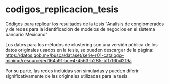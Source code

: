 # codigos_replicacion_tesis

Códigos para replicar los resultados de la tesis "Analisis de conglomerados y de redes para la identificación de modelos de negocios en el sistema bancario Mexicano"

Los datos para los métodos de clustering son una versión pública de los datos originales usados en la tesis, se pueden descargar de la página:
https://datos.gob.mx/busca/dataset/serie-r01-catalogo-minimo/resource/ed164a91-bce4-4563-b285-bff7f6bd219a

Por su parte, las redes incluidas son simuladas y pueden diferir significativamente de las originales utilizadas para la tesis.